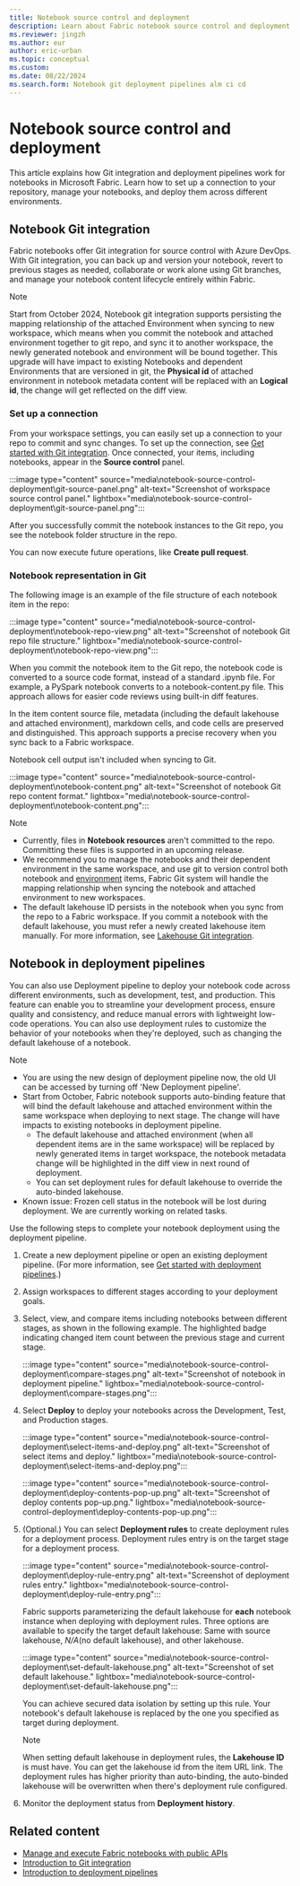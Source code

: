 ```yaml
---
title: Notebook source control and deployment
description: Learn about Fabric notebook source control and deployment pipelines, and Git integration with notebooks.
ms.reviewer: jingzh
ms.author: eur
author: eric-urban
ms.topic: conceptual
ms.custom:
ms.date: 08/22/2024
ms.search.form: Notebook git deployment pipelines alm ci cd
---
```


# Notebook source control and deployment

This article explains how Git integration and deployment pipelines work for notebooks in Microsoft Fabric. Learn how to set up a connection to your repository, manage your notebooks, and deploy them across different environments.

## Notebook Git integration

Fabric notebooks offer Git integration for source control with Azure DevOps. With Git integration, you can back up and version your notebook, revert to previous stages as needed, collaborate or work alone using Git branches, and manage your notebook content lifecycle entirely within Fabric.

> [!NOTE]
> Start from October 2024, Notebook git integration supports persisting the mapping relationship of the attached Environment when syncing to new workspace, which means when you commit the notebook and attached environment together to git repo, and sync it to another workspace, the newly generated notebook and environment will be bound together. This upgrade will have impact to existing Notebooks and dependent Environments that are versioned in git, the **Physical id** of attached environment in notebook metadata content will be replaced with an **Logical id**, the change will get reflected on the diff view.

### Set up a connection

From your workspace settings, you can easily set up a connection to your repo to commit and sync changes. To set up the connection, see [Get started with Git integration](../cicd/git-integration/git-get-started.md). Once connected, your items, including notebooks, appear in the **Source control** panel.

:::image type="content" source="media\notebook-source-control-deployment\git-source-panel.png" alt-text="Screenshot of workspace source control panel." lightbox="media\notebook-source-control-deployment\git-source-panel.png":::

After you successfully commit the notebook instances to the Git repo, you see the notebook folder structure in the repo.

You can now execute future operations, like **Create pull request**.

### Notebook representation in Git

The following image is an example of the file structure of each notebook item in the repo:

:::image type="content" source="media\notebook-source-control-deployment\notebook-repo-view.png" alt-text="Screenshot of notebook Git repo file structure." lightbox="media\notebook-source-control-deployment\notebook-repo-view.png":::

When you commit the notebook item to the Git repo, the notebook code is converted to a source code format, instead of a standard .ipynb file. For example, a PySpark notebook converts to a notebook-content.py file. This approach allows for easier code reviews using built-in diff features.

In the item content source file, metadata (including the default lakehouse and attached environment), markdown cells, and code cells are preserved and distinguished. This approach supports a precise recovery when you sync back to a Fabric workspace.

Notebook cell output isn't included when syncing to Git.

:::image type="content" source="media\notebook-source-control-deployment\notebook-content.png" alt-text="Screenshot of notebook Git repo content format." lightbox="media\notebook-source-control-deployment\notebook-content.png":::

> [!NOTE]
>
> - Currently, files in **Notebook resources** aren't committed to the repo. Committing these files is supported in an upcoming release.
> - We recommend you to manage the notebooks and their dependent environment in the same workspace, and use git to version control both notebook and [environment](./environment-git-and-deployment-pipeline.md) items, Fabric Git system will handle the mapping relationship when syncing the notebook and attached environment to new workspaces.
> - The default lakehouse ID persists in the notebook when you sync from the repo to a Fabric workspace. If you commit a notebook with the default lakehouse, you must refer a newly created lakehouse item manually. For more information, see [Lakehouse Git integration](lakehouse-git-deployment-pipelines.md).

## Notebook in deployment pipelines

You can also use Deployment pipeline to deploy your notebook code across different environments, such as development, test, and production. This feature can enable you to streamline your development process, ensure quality and consistency, and reduce manual errors with lightweight low-code operations. You can also use deployment rules to customize the behavior of your notebooks when they're deployed, such as changing the default lakehouse of a notebook.

> [!NOTE]
> 
> - You are using the new design of deployment pipeline now, the old UI can be accessed by turning off 'New Deployment pipeline'.
> - Start from October, Fabric notebook supports auto-binding feature that will bind the default lakehouse and attached environment within the same workspace when deploying to next stage. The change will have impacts to existing notebooks in deployment pipeline.
>   - The default lakehouse and attached environment (when all dependent items are in the same workspace) will be replaced by newly generated items in target workspace, the notebook metadata change will be highlighted in the diff view in next round of deployment.
>   - You can set deployment rules for default lakehouse to override the auto-binded lakehouse.
> - Known issue: Frozen cell status in the notebook will be lost during deployment. We are currently working on related tasks.

Use the following steps to complete your notebook deployment using the deployment pipeline.

1. Create a new deployment pipeline or open an existing deployment pipeline. (For more information, see [Get started with deployment pipelines](../cicd/deployment-pipelines/get-started-with-deployment-pipelines.md).)

1. Assign workspaces to different stages according to your deployment goals.

1. Select, view, and compare items including notebooks between different stages, as shown in the following example. The highlighted badge indicating changed item count between the previous stage and current stage.

    :::image type="content" source="media\notebook-source-control-deployment\compare-stages.png" alt-text="Screenshot of notebook in deployment pipeline." lightbox="media\notebook-source-control-deployment\compare-stages.png":::

1. Select **Deploy** to deploy your notebooks across the Development, Test, and Production stages.

    :::image type="content" source="media\notebook-source-control-deployment\select-items-and-deploy.png" alt-text="Screenshot of select items and deploy." lightbox="media\notebook-source-control-deployment\select-items-and-deploy.png":::

    :::image type="content" source="media\notebook-source-control-deployment\deploy-contents-pop-up.png" alt-text="Screenshot of deploy contents pop-up.png." lightbox="media\notebook-source-control-deployment\deploy-contents-pop-up.png":::

1. (Optional.) You can select **Deployment rules** to create deployment rules for a deployment process. Deployment rules entry is on the target stage for a deployment process.

    :::image type="content" source="media\notebook-source-control-deployment\deploy-rule-entry.png" alt-text="Screenshot of deployment rules entry." lightbox="media\notebook-source-control-deployment\deploy-rule-entry.png":::

    Fabric supports parameterizing the default lakehouse for **each** notebook instance when deploying with deployment rules. Three options are available to specify the target default lakehouse: Same with source lakehouse, _N/A_(no default lakehouse), and other lakehouse.

    :::image type="content" source="media\notebook-source-control-deployment\set-default-lakehouse.png" alt-text="Screenshot of set default lakehouse." lightbox="media\notebook-source-control-deployment\set-default-lakehouse.png":::

    You can achieve secured data isolation by setting up this rule. Your notebook's default lakehouse is replaced by the one you specified as target during deployment.

    > [!NOTE]
    > When setting default lakehouse in deployment rules, the **Lakehouse ID** is must have. You can get the lakehouse id from the item URL link.
    > The deployment rules has higher priority than auto-binding, the auto-binded lakehouse will be overwritten when there's deployment rule configured.

1. Monitor the deployment status from **Deployment history**.

## Related content

- [Manage and execute Fabric notebooks with public APIs](notebook-public-api.md)
- [Introduction to Git integration](../cicd/git-integration/intro-to-git-integration.md)
- [Introduction to deployment pipelines](../cicd/deployment-pipelines/intro-to-deployment-pipelines.md)
